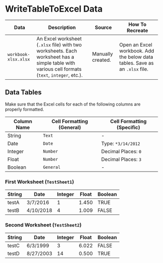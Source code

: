 # WriteTableToExcel Data

|Data|Description|Source|How To Recreate|
|---|-----|-----|----|
|`workbook-xlsx.xlsx`|An Excel worksheet (`.xlsx` file) with two worksheets. Each worksheet has a simple table with various cell formats (`text`, `integer`, etc.).|Manually created.|Open an Excel workbook. Add the below data tables. Save as an `.xlsx` file.|


## Data Tables

Make sure that the Excel cells for each of the following columns are properly formatted. 

|Column Name|Cell Formatting (General)|Cell Formatting (Specific)|
|-|-|-|
|String|`Text`|-|
|Date|`Date`| Type: `*3/14/2012`|
|Integer|`Number`| Decimal Places: `0`|
|Float|`Number`| Decimal Places: `3`|
|Boolean|`General`|-|

### First Worksheet (`TestSheet1`)

|String|Date|Integer|Float|Boolean|
|-|-|-|-|-|
|testA|3/7/2016|1|1.450|TRUE|
|testB|4/10/2018|4|1.009|FALSE|

### Second Worksheet (`TestSheet2`)

|String|Date|Integer|Float|Boolean|
|-|-|-|-|-|
|testC|6/3/1999|3|6.022|FALSE|
|testD|8/27/2003|14|0.500|TRUE|